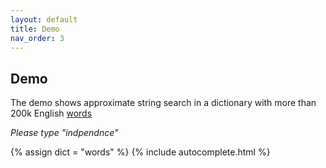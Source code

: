 ```yaml
---
layout: default
title: Demo
nav_order: 3
---
```


## Demo

The demo shows approximate string search in a dictionary with more than 200k English [words](https://raw.githubusercontent.com/suggest-go/suggest/master/pkg/suggest/testdata/words.dict)

*Please type "indpendnce"*

{% assign dict = "words" %}
{% include autocomplete.html %}

